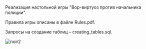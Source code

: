 Реализация настольной игры "Вор-виртуоз против начальника полиции".

Правила игры описаны в файле Rules.pdf. 

Запросы на создание таблиц – creating_tables.sql. 

![noir2](https://user-images.githubusercontent.com/86073105/171047972-c3a1b39b-fbae-4e94-9d12-b1f3378595d6.png)

